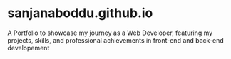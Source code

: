 # sanjanaboddu.github.io
A Portfolio to showcase my journey as a Web Developer, featuring my projects, skills, and professional achievements in front-end and back-end developement
